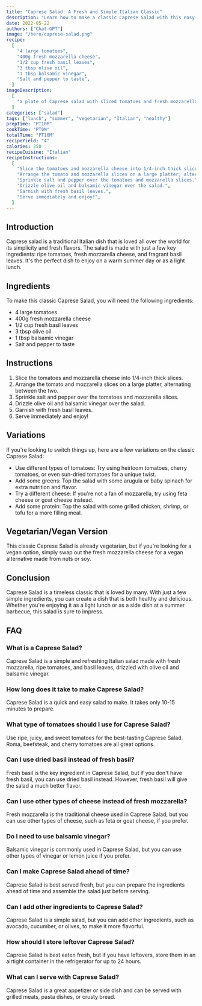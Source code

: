 ```yaml
---
title: "Caprese Salad: A Fresh and Simple Italian Classic"
description: "Learn how to make a classic Caprese Salad with this easy-to-follow recipe. This dish is perfect for a light lunch or as a side dish for a summer barbecue."
date: 2022-05-22
authors: ["Chat-GPT"]
image: "/hero/caprese-salad.png"
recipe:
  [
    "4 large tomatoes",
    "400g fresh mozzarella cheese",
    "1/2 cup fresh basil leaves",
    "3 tbsp olive oil",
    "1 tbsp balsamic vinegar",
    "Salt and pepper to taste",
  ]
imageDescription:
  [
    "a plate of Caprese salad with sliced tomatoes and fresh mozzarella cheese, topped with basil leaves and drizzled with balsamic vinegar.",
  ]
categories: ["salad"]
tags: ["lunch", "summer", "vegetarian", "Italian", "healthy"]
prepTime: "PT10M"
cookTime: "PT0M"
totalTime: "PT10M"
recipeYield: "4"
calories: 250
recipeCuisine: "Italian"
recipeInstructions:
  [
    "Slice the tomatoes and mozzarella cheese into 1/4-inch thick slices.",
    "Arrange the tomato and mozzarella slices on a large platter, alternating between the two.",
    "Sprinkle salt and pepper over the tomatoes and mozzarella slices.",
    "Drizzle olive oil and balsamic vinegar over the salad.",
    "Garnish with fresh basil leaves.",
    "Serve immediately and enjoy!",
  ]
---
```


## Introduction

Caprese salad is a traditional Italian dish that is loved all over the world for its simplicity and fresh flavors. The salad is made with just a few key ingredients: ripe tomatoes, fresh mozzarella cheese, and fragrant basil leaves. It's the perfect dish to enjoy on a warm summer day or as a light lunch.

## Ingredients

To make this classic Caprese Salad, you will need the following ingredients:

- 4 large tomatoes
- 400g fresh mozzarella cheese
- 1/2 cup fresh basil leaves
- 3 tbsp olive oil
- 1 tbsp balsamic vinegar
- Salt and pepper to taste

## Instructions

1. Slice the tomatoes and mozzarella cheese into 1/4-inch thick slices.
2. Arrange the tomato and mozzarella slices on a large platter, alternating between the two.
3. Sprinkle salt and pepper over the tomatoes and mozzarella slices.
4. Drizzle olive oil and balsamic vinegar over the salad.
5. Garnish with fresh basil leaves.
6. Serve immediately and enjoy!

## Variations

If you're looking to switch things up, here are a few variations on the classic Caprese Salad:

- Use different types of tomatoes: Try using heirloom tomatoes, cherry tomatoes, or even sun-dried tomatoes for a unique twist.
- Add some greens: Top the salad with some arugula or baby spinach for extra nutrition and flavor.
- Try a different cheese: If you're not a fan of mozzarella, try using feta cheese or goat cheese instead.
- Add some protein: Top the salad with some grilled chicken, shrimp, or tofu for a more filling meal.

## Vegetarian/Vegan Version

This classic Caprese Salad is already vegetarian, but if you're looking for a vegan option, simply swap out the fresh mozzarella cheese for a vegan alternative made from nuts or soy.

## Conclusion

Caprese Salad is a timeless classic that is loved by many. With just a few simple ingredients, you can create a dish that is both healthy and delicious. Whether you're enjoying it as a light lunch or as a side dish at a summer barbecue, this salad is sure to impress.

## FAQ

### What is a Caprese Salad?

Caprese Salad is a simple and refreshing Italian salad made with fresh mozzarella, ripe tomatoes, and basil leaves, drizzled with olive oil and balsamic vinegar.

### How long does it take to make Caprese Salad?

Caprese Salad is a quick and easy salad to make. It takes only 10-15 minutes to prepare.

### What type of tomatoes should I use for Caprese Salad?

Use ripe, juicy, and sweet tomatoes for the best-tasting Caprese Salad. Roma, beefsteak, and cherry tomatoes are all great options.

### Can I use dried basil instead of fresh basil?

Fresh basil is the key ingredient in Caprese Salad, but if you don't have fresh basil, you can use dried basil instead. However, fresh basil will give the salad a much better flavor.

### Can I use other types of cheese instead of fresh mozzarella?

Fresh mozzarella is the traditional cheese used in Caprese Salad, but you can use other types of cheese, such as feta or goat cheese, if you prefer.

### Do I need to use balsamic vinegar?

Balsamic vinegar is commonly used in Caprese Salad, but you can use other types of vinegar or lemon juice if you prefer.

### Can I make Caprese Salad ahead of time?

Caprese Salad is best served fresh, but you can prepare the ingredients ahead of time and assemble the salad just before serving.

### Can I add other ingredients to Caprese Salad?

Caprese Salad is a simple salad, but you can add other ingredients, such as avocado, cucumber, or olives, to make it more flavorful.

### How should I store leftover Caprese Salad?

Caprese Salad is best eaten fresh, but if you have leftovers, store them in an airtight container in the refrigerator for up to 24 hours.

### What can I serve with Caprese Salad?

Caprese Salad is a great appetizer or side dish and can be served with grilled meats, pasta dishes, or crusty bread.

